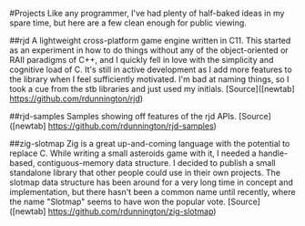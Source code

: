 #Projects
Like any programmer, I've had plenty of half-baked ideas in my spare time, but here are a few clean enough for public viewing.

##rjd
A lightweight cross-platform game engine written in C11.
This started as an experiment in how to do things without any of the object-oriented or RAII paradigms of C++, and I quickly fell in love with the simplicity and cognitive load of C. It's still in active development as I add more features to the library when I feel sufficiently motivated.
I'm bad at naming things, so I took a cue from the stb libraries and just used my initials.
[Source]([newtab] https://github.com/rdunnington/rjd)

##rjd-samples
Samples showing off features of the rjd APIs.
[Source]([newtab] https://github.com/rdunnington/rjd-samples)

##zig-slotmap
Zig is a great up-and-coming language with the potential to replace C. While writing a small asteroids game with it, I needed a handle-based, contiguous-memory data structure. I decided to publish a small standalone library that other people could use in their own projects.
The slotmap data structure has been around for a very long time in concept and implementation, but there hasn't been a common name until recently, where the name "Slotmap" seems to have won the popular vote.
[Source]([newtab] https://github.com/rdunnington/zig-slotmap)

